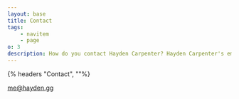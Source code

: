 ```yaml
---
layout: base
title: Contact
tags:
    - navitem
    - page
o: 3
description: How do you contact Hayden Carpenter? Hayden Carpenter's email address is me@hayden.gg.
---
```


{% headers "Contact", ""%}

[me@hayden.gg](mailto:me@hayden.gg)